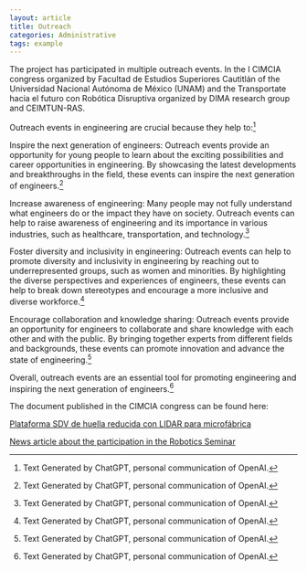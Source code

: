 ```yaml
---
layout: article
title: Outreach
categories: Administrative
tags: example
---
```


The project has participated in multiple outreach events. In the I CIMCIA congress organized by Facultad de Estudios Superiores Cautitlán of the Universidad Nacional Autónoma de México (UNAM) and the Transportate hacia el futuro con Robótica Disruptiva organized by DIMA research group and CEIMTUN-RAS.

Outreach events in engineering are crucial because they help to:[^1]

Inspire the next generation of engineers: Outreach events provide an opportunity for young people to learn about the exciting possibilities and career opportunities in engineering. By showcasing the latest developments and breakthroughs in the field, these events can inspire the next generation of engineers.[^1]

Increase awareness of engineering: Many people may not fully understand what engineers do or the impact they have on society. Outreach events can help to raise awareness of engineering and its importance in various industries, such as healthcare, transportation, and technology.[^1]

Foster diversity and inclusivity in engineering: Outreach events can help to promote diversity and inclusivity in engineering by reaching out to underrepresented groups, such as women and minorities. By highlighting the diverse perspectives and experiences of engineers, these events can help to break down stereotypes and encourage a more inclusive and diverse workforce.[^1]

Encourage collaboration and knowledge sharing: Outreach events provide an opportunity for engineers to collaborate and share knowledge with each other and with the public. By bringing together experts from different fields and backgrounds, these events can promote innovation and advance the state of engineering.[^1]

Overall, outreach events are an essential tool for promoting engineering and inspiring the next generation of engineers.[^1]

The document published in the CIMCIA congress can be found here:

[Plataforma SDV de huella reducida con LIDAR para microfábrica](http://virtual.cuautitlan.unam.mx/intar/memoriascimcia/wp-content/uploads/sites/20/2023/02/3-Plataforma-SDV.pdf)


[News article about the participation in the Robotics Seminar](http://agenciadenoticias.unal.edu.co/detalle/robots-mas-eficientes-para-tareas-cotidianas)

[^1]: Text Generated by ChatGPT, personal communication of OpenAI.


